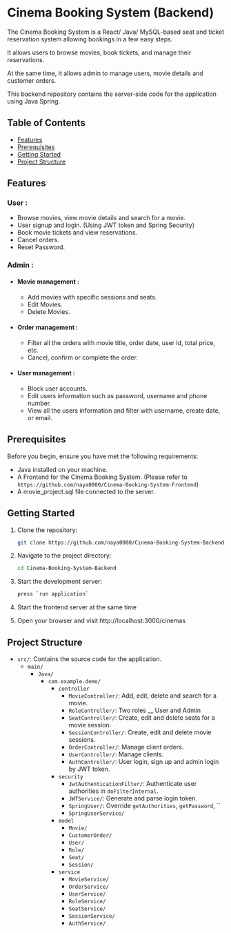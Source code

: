 # Cinema Booking System (Backend)

The Cinema Booking System is a React/ Java/ MySQL-based seat and ticket reservation system allowing bookings in a few easy steps.  

It allows users to browse movies, book tickets, and manage their reservations. 

At the same time, it allows admin to manage users, movie details and customer orders. 

This backend repository contains the server-side code for the application using Java Spring.

## Table of Contents

- [Features](#features)
- [Prerequisites](#prerequisites)
- [Getting Started](#getting-started)
- [Project Structure](#project-structure)

## Features
### User :
- Browse movies, view movie details and search for a movie.
- User signup and login. (Using JWT token and Spring Security)
- Book movie tickets and view reservations.
- Cancel orders.
- Reset Password.

### Admin :
- #### Movie management :
  - Add movies with specific sessions and seats.
  - Edit Movies.
  - Delete Movies.
- #### Order management :
  - Filter all the orders with movie title, order date, user Id, total price, etc.
  - Cancel, confirm or complete the order.
- #### User management :
  - Block user accounts.
  - Edit users information such as password, username and phone number.
  - View all the users information and filter with username, create date, or email.

## Prerequisites

Before you begin, ensure you have met the following requirements:

- Java installed on your machine.
- A Frontend for the Cinema Booking System. (Please refer to `https://github.com/naya0000/Cinema-Booking-System-Frontend`)
- A movie_project.sql file connected to the server.

## Getting Started

1. Clone the repository:

   ```bash
   git clone https://github.com/naya0000/Cinema-Booking-System-Backend.git
2. Navigate to the project directory:
   ```bash
   cd Cinema-Booking-System-Backend
3. Start the development server:
   ```bash
   press `run application`
4. Start the frontend server at the same time
   
5. Open your browser and visit http://localhost:3000/cinemas

## Project Structure

- `src/`: Contains the source code for the application.
  - `main/`
    - `Java/`
      - `com.example.demo/`
        - `controller`
          - `MovieController/`: Add, edit, delete and search for a movie.
          - `RoleController/`: Two roles __ User and Admin
          - `SeatController/`: Create, edit and delete seats for a movie session.
          - `SessionController/`: Create, edit and delete movie sessions.
          - `OrderController/`: Manage client orders.
          - `UserController/`: Manage clients.
          - `AuthController/`: User login, sign up and admin login by JWT token.
        - `security`
          - `JwtAuthenticationFilter/`: Authenticate user authorities in `doFilterInternal`.
          - `JWTService/`: Generate and parse login token.
          - `SpringUser/`: Override `getAuthorities`, `getPassword`, ``
          - `SpringUserService/`
        - `model`
          - `Movie/`
          - `CustomerOrder/`
          - `User/`
          - `Role/`
          - `Seat/`
          - `Session/`
        - `service`
          - `MovieService/`
          - `OrderService/`
          - `UserService/`
          - `RoleService/`
          - `SeatService/`
          - `SessionService/`
          - `AuthService/`
       
          

